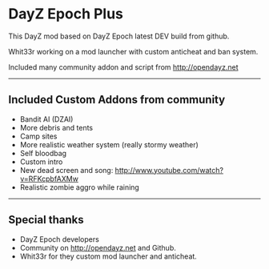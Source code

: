 
**DayZ Epoch Plus**
===================

This DayZ mod based on DayZ Epoch latest DEV build from github.

Whit33r working on a mod launcher with custom anticheat and ban system.

Included many community addon and script from http://opendayz.net

-------------------------------------
Included Custom Addons from community
-------------------------------------

* Bandit AI (DZAI)
* More debris and tents
* Camp sites
* More realistic weather system (really stormy weather)
* Self bloodbag
* Custom intro
* New dead screen and song: http://www.youtube.com/watch?v=RFKcpbfAXMw
* Realistic zombie aggro while raining 

--------------------------
Special thanks
--------------------------

* DayZ Epoch developers
* Community on http://opendayz.net and Github.
* Whit33r for they custom mod launcher and anticheat.